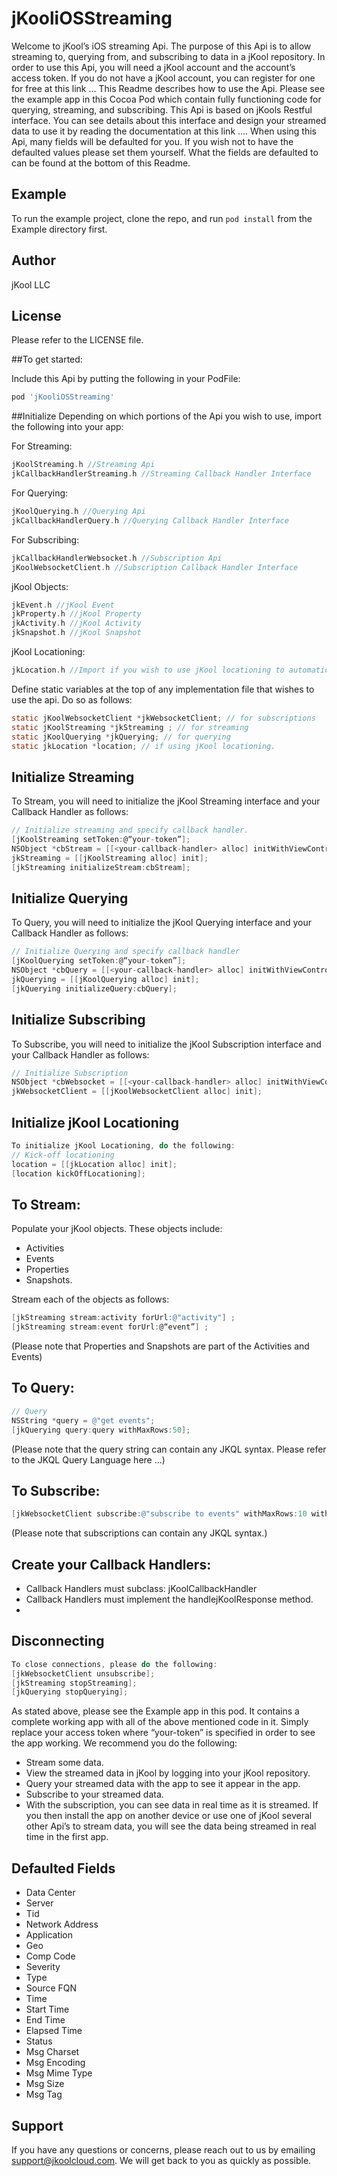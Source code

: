 # jKooliOSStreaming

Welcome to jKool’s iOS streaming Api. The purpose of this Api is to allow streaming to, querying from, and subscribing to data in a jKool repository. In order to use this Api, you will need a jKool account and the account’s access token. If you do not have a jKool account, you can register for one for free at this link … This Readme describes how to use the Api. Please see the example app in this Cocoa Pod which contain fully functioning code for querying, streaming, and  subscribing. This Api is based on jKools Restful interface. You can see details about this interface and design your streamed data to use it by reading the documentation at this link …. When using this Api, many fields will be defaulted for you. If you wish not to have the defaulted values please set them yourself. What the fields are defaulted to can be found at the bottom of this Readme.

## Example

To run the example project, clone the repo, and run `pod install` from the Example directory first.

## Author

jKool LLC

## License

Please refer to the LICENSE file.

##To get started:

Include this Api by putting the following in your PodFile:
```ruby
pod 'jKooliOSStreaming'
```

##Initialize
Depending on which portions of the Api you wish to use, import the following into your app:

For Streaming:
```objective-c
jKoolStreaming.h //Streaming Api
jkCallbackHandlerStreaming.h //Streaming Callback Handler Interface
```
For Querying:
```objective-c
jKoolQuerying.h //Querying Api
jkCallbackHandlerQuery.h //Querying Callback Handler Interface
```
For Subscribing:
```objective-c
jkCallbackHandlerWebsocket.h //Subscription Api
jKoolWebsocketClient.h //Subscription Callback Handler Interface
```
jKool Objects:
```objective-c
jkEvent.h //jKool Event
jkProperty.h //jKool Property
jkActivity.h //jKool Activity
jkSnapshot.h //jKool Snapshot
```
jKool Locationing:
```objective-c
jkLocation.h //Import if you wish to use jKool locationing to automatically detect and store device location on jKool activities and events.
```

Define static variables at the top of any implementation file that wishes to use the api. Do so as follows:
```objective-c
static jKoolWebsocketClient *jkWebsocketClient; // for subscriptions
static jKoolStreaming *jkStreaming ; // for streaming
static jKoolQuerying *jkQuerying; // for querying
static jkLocation *location; // if using jKool locationing.
```
## Initialize Streaming
To Stream, you will need to initialize the jKool Streaming interface and your Callback Handler as follows:
```objective-c
// Initialize streaming and specify callback handler.
[jKoolStreaming setToken:@“your-token”];
NSObject *cbStream = [[<your-callback-handler> alloc] initWithViewController:self];
jkStreaming = [[jKoolStreaming alloc] init];
[jkStreaming initializeStream:cbStream];
```
## Initialize Querying
To Query, you will need to initialize the jKool Querying interface and your Callback Handler as follows:
```objective-c
// Initialize Querying and specify callback handler
[jKoolQuerying setToken:@“your-token”];
NSObject *cbQuery = [[<your-callback-handler> alloc] initWithViewController:self];
jkQuerying = [[jKoolQuerying alloc] init];
[jkQuerying initializeQuery:cbQuery];
```
## Initialize Subscribing
To Subscribe, you will need to initialize the jKool Subscription interface and your Callback Handler as follows:
```objective-c
// Initialize Subscription
NSObject *cbWebsocket = [[<your-callback-handler> alloc] initWithViewController:self];
jkWebsocketClient = [[jKoolWebsocketClient alloc] init];
```
## Initialize jKool Locationing
```objective-c
To initialize jKool Locationing, do the following:
// Kick-off locationing
location = [[jkLocation alloc] init];
[location kickOffLocationing];
```
## To Stream:
Populate your jKool objects. These objects include: 
* Activities
* Events
* Properties
* Snapshots. 

Stream each of the objects as follows:
```objective-c
[jkStreaming stream:activity forUrl:@"activity"] ;
[jkStreaming stream:event forUrl:@“event”] ;
```
(Please note that Properties and Snapshots are part of the Activities and Events)

## To Query:
```objective-c
// Query
NSString *query = @"get events";
[jkQuerying query:query withMaxRows:50];
```
(Please note that the query string can contain any JKQL syntax. Please refer to the JKQL Query Language here ...)
## To Subscribe:
```objective-c
[jkWebsocketClient subscribe:@"subscribe to events" withMaxRows:10 withToken:@“your-token”  withSubId:@“your-subscription-id”  forHandler:cbWebsocket];
```
(Please note that subscriptions can contain any JKQL syntax.)
## Create your Callback Handlers:
* Callback Handlers must subclass: jKoolCallbackHandler
* Callback Handlers must implement the handlejKoolResponse method.
* 

## Disconnecting
```objective-c
To close connections, please do the following:
[jkWebsocketClient unsubscribe];
[jkStreaming stopStreaming];
[jkQuerying stopQuerying];
```
As stated above, please see the Example app in this pod. It contains a complete working app with all of the above mentioned code in it. Simply replace your access token where “your-token” is specified in order to see the app working. We recommend you do the following:
* Stream some data.
* View the streamed data in jKool by logging into your jKool repository.
* Query your streamed data with the app to see it appear in the app.
* Subscribe to your streamed data.
* With the subscription, you can see data in real time as it is streamed. If you then install the app on another device or use one of jKool several other Api’s to stream data, you will see the data being streamed in real time in the first app.
 
## Defaulted Fields
* Data Center
* Server
* Tid
* Network Address
* Application
* Geo
* Comp Code
* Severity 
* Type
* Source FQN
* Time
* Start Time
* End Time
* Elapsed Time
* Status
* Msg Charset
* Msg Encoding
* Msg Mime Type
* Msg Size
* Msg Tag

## Support
If you have any questions or concerns, please reach out to us by emailing support@jkoolcloud.com. We will get back to you as quickly as possible. 

  
